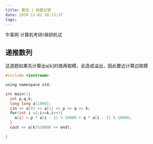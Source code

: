 ```yaml
---
title: 算法 | 刷题记录 
date: 2018-11-02 10:13:37
tags:
---
```

牛客网
计算机考研/保研机试
<!-- more -->

## 递推数列
这道题如果先计算出a[k]的值再取模，会造成溢出，因此要边计算边取模
```c
#include <iostream>

using namespace std;

int main(){
  int p,q,k;
  long long a[1000];
  cin >> a[0] >> a[1] >> p >> q >> k;
  for(int i =2;i<=k;i++){
    a[i] = p * a[i - 1] % 10000 + q * a[i - 2] % 10000;
  }
  cout << a[k]%10000 << endl;

}
```

